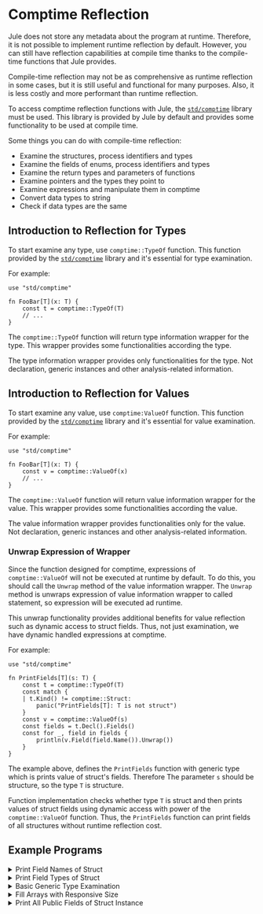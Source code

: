 # Comptime Reflection

Jule does not store any metadata about the program at runtime. Therefore, it is not possible to implement runtime reflection by default. However, you can still have reflection capabilities at compile time thanks to the compile-time functions that Jule provides.

Compile-time reflection may not be as comprehensive as runtime reflection in some cases, but it is still useful and functional for many purposes. Also, it is less costly and more performant than runtime reflection.

To access comptime reflection functions with Jule, the [`std/comptime`](/std/comptime) library must be used. This library is provided by Jule by default and provides some functionality to be used at compile time.

Some things you can do with compile-time reflection:
- Examine the structures, process identifiers and types
- Examine the fields of enums, process identifiers and types
- Examine the return types and parameters of functions
- Examine pointers and the types they point to
- Examine expressions and manipulate them in comptime
- Convert data types to string
- Check if data types are the same

## Introduction to Reflection for Types

To start examine any type, use `comptime::TypeOf` function. This function provided by the [`std/comptime`](/std/comptime) library and it's essential for type examination.

For example:

```jule
use "std/comptime"

fn FooBar[T](x: T) {
    const t = comptime::TypeOf(T)
    // ...
}
```

The `comptime::TypeOf` function will return type information wrapper for the type. This wrapper provides some functionalities according the type.

The type information wrapper provides only functionalities for the type. Not declaration, generic instances and other analysis-related information.

## Introduction to Reflection for Values

To start examine any value, use `comptime:ValueOf` function. This function provided by the [`std/comptime`](/std/comptime) library and it's essential for value examination.

For example:

```jule
use "std/comptime"

fn FooBar[T](x: T) {
    const v = comptime::ValueOf(x)
    // ...
}
```

The `comptime::ValueOf` function will return value information wrapper for the value. This wrapper provides some functionalities according the value.

The value information wrapper provides functionalities only for the value. Not declaration, generic instances and other analysis-related information.

### Unwrap Expression of Wrapper

Since the function designed for comptime, expressions of `comptime::ValueOf` will not be executed at runtime by default. To do this, you should call the `Unwrap` method of the value information wrapper. The `Unwrap` method is unwraps expression of value information wrapper to called statement, so expression will be executed ad runtime.

This unwrap functionality provides additional benefits for value reflection such as dynamic access to struct fields. Thus, not just examination, we have dynamic handled expressions at comptime.

For example:

```jule
use "std/comptime"

fn PrintFields[T](s: T) {
    const t = comptime::TypeOf(T)
    const match {
    | t.Kind() != comptime::Struct:
        panic("PrintFields[T]: T is not struct")
    }
    const v = comptime::ValueOf(s)
    const fields = t.Decl().Fields()
    const for _, field in fields {
        println(v.Field(field.Name()).Unwrap())
    }
}
```

The example above, defines the `PrintFields` function with generic type which is prints value of struct's fields. Therefore The parameter `s` should be structure, so the type `T` is structure.

Function implementation checks whether type `T` is struct and then prints values of struct fields using dynamic access with power of the `comptime::ValueOf` function. Thus, the `PrintFields` function can print fields of all structures without runtime reflection cost.

## Example Programs

<details>
<summary>Print Field Names of Struct</summary>

```jule
use "std/comptime"

struct FooBarBaz {
    Foo: str
    Bar: int
    Baz: bool
}

fn main() {
    const fields = comptime::TypeOf(FooBarBaz).Decl().Fields()
    const for _, field in fields {
        println(field.Name())
    }
}
```

</details>

<details>
<summary>Print Field Types of Struct</summary>

```jule
use "std/comptime"

struct FooBarBaz {
    Foo: str
    Bar: int
    Baz: bool
}

fn main() {
    const fields = comptime::TypeOf(FooBarBaz).Fields()
    const for _, field in fields {
        println(field.Type().Str())
    }
}
```

</details>

<details>
<summary>Basic Generic Type Examination</summary>

```jule
use "std/comptime"

cpp type Int: int

fn IsNumeric[T](): bool {
    const t = comptime::TypeOf(T)
    const k = t.Kind()
    ret k == comptime::Int ||
        k == comptime::Uint ||
        k == comptime::Uintptr ||
        k == comptime::I8 ||
        k == comptime::I16 ||
        k == comptime::I32 ||
        k == comptime::I64 ||
        k == comptime::U8 ||
        k == comptime::U16 ||
        k == comptime::U32 ||
        k == comptime::U64 ||
        k == comptime::F32 ||
        k == comptime::F64
}

fn IsValidType[T](): bool {
    const t = comptime::TypeOf(T)
    const match {
    | t.Bind():
        ret false
    |:
        ret IsNumeric[T]()
    }
}

fn main() {
    println(IsValidType[int]())
    println(IsValidType[bool]())
    println(IsValidType[uintptr]())
    println(IsValidType[u8]())
    println(IsValidType[i32]())
    println(IsValidType[cpp.Int]())
}
```

</details>

<details>
<summary>Fill Arrays with Responsive Size</summary>

```jule
use "std/comptime"

fn Fill[Arr, Value](mut &arr: Arr, mut elem: Value) {
    const t = comptime::TypeOf(Arr)
    const match {
    | t.Kind() != comptime::Array:
        panic("type Arr is not an array")
    | t.Value() != comptime::TypeOf(Value):
        panic("type Value is not same with type Arr's value type")
    }
    mut i := 0
    for i < t.Size(); i++ {
        arr[i] = elem
    }
}

fn main() {
    let mut arr: [5]int
    Fill(arr, 10)
    for _, x in arr {
        println(x)
    }
}
```

</details>

<details>
<summary>Print All Public Fields of Struct Instance</summary>

```jule
use "std/comptime"

struct FooBarBaz {
    Foo: int
    Bar: str
    Baz: bool
}

fn printPublicFields[T](x: T) {
    const t = comptime::TypeOf(T)
    const match {
    | t.Kind() != comptime::Struct:
        panic("type T is not a struct")
    }
    const fields = t.Decl().Fields()
    const expr = comptime::ValueOf(x)
    const for _, field in fields {
        const match {
        | field.Public():
            println(expr.Field(field.Name()).Unwrap())
        }
    }
}

fn main() {
    fbz := FooBarBaz{
        Foo: 89,
        Bar: "comptime",
        Baz: true,
    }
    printPublicFields(fbz)
}
```

</details>
